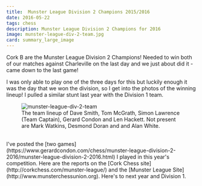 ```yaml
---
title:  Munster League Division 2 Champions 2015/2016
date: 2016-05-22
tags: chess
description: Munster League Division 2 Champions for 2016
image: munster-league-div-2-team.jpg
card: summary_large_image
---
```


Cork B are the Munster League Division 2 Champions! Needed to win both of our matches against Charleville on the last day and we just about did it - came down to the last game!

I was only able to play one of the three days for this but luckily enough it was the day that we won the division, so I get into the photos of the winning lineup! I pulled a similar stunt last year with the Division 1 team.

<figure>
    <img alt="munster-league-div-2-team" src="http://www.gerardcondon.com/chess/images/munster-league-div-2-team.jpg" class="img-responsive">
    <figcaption>The team lineup of Dave Smith, Tom McGrath, Simon Lawrence (Team Captain), Gerard Condon and Len Hackett. Not present are Mark Watkins, Desmond Doran and and Alan White.</figcaption>
</figure>

<br>
I've posted the [two games](https://www.gerardcondon.com/chess/munster-league-division-2-2016/munster-league-division-2-2016.html) I played in this year's competition. Here are the reports on the [Cork Chess site](http://corkchess.com/munster-league/) and the [Munster League Site](http://www.munsterchessunion.org). Here's to next year and Division 1.
